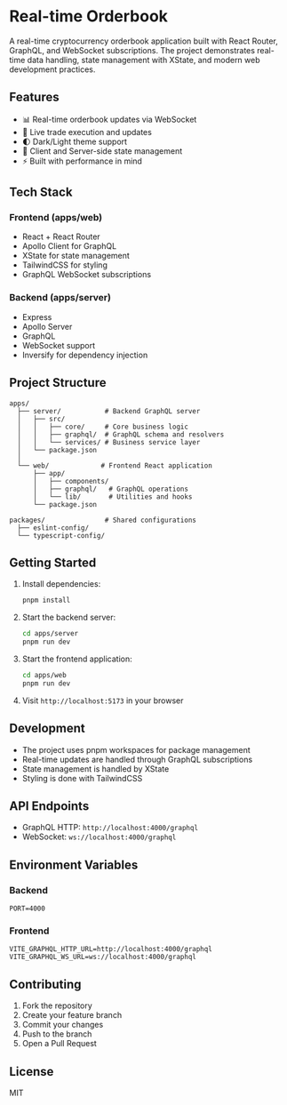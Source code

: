 # Real-time Orderbook

A real-time cryptocurrency orderbook application built with React Router, GraphQL, and WebSocket subscriptions. The project demonstrates real-time data handling, state management with XState, and modern web development practices.

## Features

- 📊 Real-time orderbook updates via WebSocket
- 💱 Live trade execution and updates
- 🌓 Dark/Light theme support
- 🎯 Client and Server-side state management
- ⚡ Built with performance in mind

## Tech Stack

### Frontend (apps/web)
- React + React Router
- Apollo Client for GraphQL
- XState for state management
- TailwindCSS for styling
- GraphQL WebSocket subscriptions

### Backend (apps/server)
- Express
- Apollo Server
- GraphQL
- WebSocket support
- Inversify for dependency injection

## Project Structure

```
apps/
  ├── server/           # Backend GraphQL server
  │   ├── src/
  │   │   ├── core/     # Core business logic
  │   │   ├── graphql/  # GraphQL schema and resolvers
  │   │   └── services/ # Business service layer
  │   └── package.json
  │
  └── web/             # Frontend React application
      ├── app/
      │   ├── components/
      │   ├── graphql/   # GraphQL operations
      │   └── lib/       # Utilities and hooks
      └── package.json

packages/               # Shared configurations
  ├── eslint-config/
  └── typescript-config/
```

## Getting Started

1. Install dependencies:
   ```bash
   pnpm install
   ```

2. Start the backend server:
   ```bash
   cd apps/server
   pnpm run dev
   ```

3. Start the frontend application:
   ```bash
   cd apps/web
   pnpm run dev
   ```

4. Visit `http://localhost:5173` in your browser

## Development

- The project uses pnpm workspaces for package management
- Real-time updates are handled through GraphQL subscriptions
- State management is handled by XState
- Styling is done with TailwindCSS

## API Endpoints

- GraphQL HTTP: `http://localhost:4000/graphql`
- WebSocket: `ws://localhost:4000/graphql`

## Environment Variables

### Backend
```env
PORT=4000
```

### Frontend
```env
VITE_GRAPHQL_HTTP_URL=http://localhost:4000/graphql
VITE_GRAPHQL_WS_URL=ws://localhost:4000/graphql
```

## Contributing

1. Fork the repository
2. Create your feature branch
3. Commit your changes
4. Push to the branch
5. Open a Pull Request

## License

MIT
